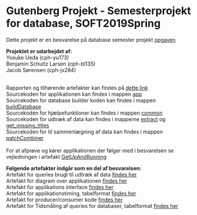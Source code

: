# Gutenberg Projekt - Semesterprojekt for database, SOFT2019Spring



Dette projekt er en besvarelse på database semester projekt [opgaven](https://github.com/datsoftlyngby/soft2019spring-databases/blob/master/Exam/GutenbergProject.md)

<b>Projektet er udarbejdet af: </b><br />
Yosuke Ueda (cph-yu173)<br />
Benjamin Schultz Larsen (cph-bl135)<br />
Jacob Sørensen (cph-js284)<br />
<br />

Rapporten og tilhørende artefakter kan findes på [dette link]()<br />
Sourcekoden for applikationen kan findes i mappen [app]() <br />
Sourcekoden for database builder koden kan findes i mappen [buildDatabase]() <br />
Sourcekoden for hjælpefunktioner kan findes i mappen [common]() <br />
Sourcekoden for udtræk af data kan findes i mapperne [extract]() og [get_missing_titles]()<br />
Sourcekoden for til sammenlægning af data kan findes i mappen [patchCombiner]() <br />
<br />
For at afprøve og kører applikationen der følger med i besvarelsen se vejledningen i artefakt [GetUpAndRunning]()<br />

<b>Følgende artefakter indgår som en del af besvarelsen:</b><br />
Artefakt for queries brugt til udtræk af data [findes her]()<br />
Artefakt for diagram over applikationen [findes her]()<br />
Artefakt for applikations interface [findes her]()<br />
Artefakt for applikationstiming, tabelformat [findes her]()<br />
Artefakt for producer/consumer kode [findes her]()<br />
Artefakt for Tidsmåling af queries for databaser, tabelformat [findes her]()<br />
